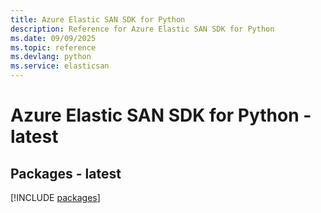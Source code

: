 ```yaml
---
title: Azure Elastic SAN SDK for Python
description: Reference for Azure Elastic SAN SDK for Python
ms.date: 09/09/2025
ms.topic: reference
ms.devlang: python
ms.service: elasticsan
---
```

# Azure Elastic SAN SDK for Python - latest
## Packages - latest
[!INCLUDE [packages](elastic-san-index.md)]